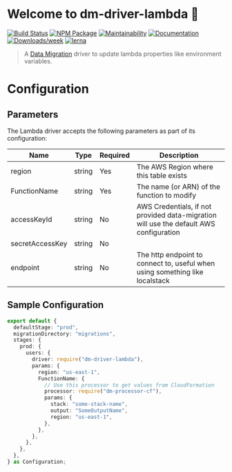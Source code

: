 # Welcome to dm-driver-lambda 👋

[![Build Status](https://travis-ci.org/theBenForce/data-migration.svg?branch=master)](https://travis-ci.org/theBenForce/data-migration)
[![NPM Package](https://img.shields.io/npm/v/dm-driver-lambda)](https://www.npmjs.com/package/dm-driver-lambda)
[![Maintainability](https://api.codeclimate.com/v1/badges/89a0c1976c9b89979635/maintainability)](https://codeclimate.com/github/theBenForce/data-migration/maintainability)
[![Documentation](https://img.shields.io/badge/documentation-view-blue)](https://data-migration.js.org/)
[![Downloads/week](https://img.shields.io/npm/dw/dm-driver-lambda.svg)](https://npmjs.org/package/dm-driver-lambda)
[![lerna](https://img.shields.io/badge/maintained%20with-lerna-cc00ff.svg)](https://lerna.js.org/)

> A [Data Migration](https://www.npmjs.com/package/data-migration) driver to update lambda properties like environment variables.

# Configuration

## Parameters

The Lambda driver accepts the following parameters as part of its configuration:

| Name            | Type   | Required | Description                                                                            |
| --------------- | ------ | -------- | -------------------------------------------------------------------------------------- |
| region          | string | Yes      | The AWS Region where this table exists                                                 |
| FunctionName    | string | Yes      | The name (or ARN) of the function to modify                                            |
| accessKeyId     | string | No       | AWS Credentials, if not provided data-migration will use the default AWS configuration |
| secretAccessKey | string | No       |
| endpoint        | string | No       | The http endpoint to connect to, useful when using something like localstack           |

## Sample Configuration

```typescript
export default {
  defaultStage: "prod",
  migrationDirectory: "migrations",
  stages: {
    prod: {
      users: {
        driver: require("dm-driver-lambda"),
        params: {
          region: "us-east-1",
          FunctionName: {
            // Use this processor to get values from CloudFormation
            processor: require("dm-processor-cf"),
            params: {
              stack: "some-stack-name",
              output: "SomeOutputName",
              region: "us-east-1",
            },
          },
        },
      },
    },
  },
} as Configuration;
```
